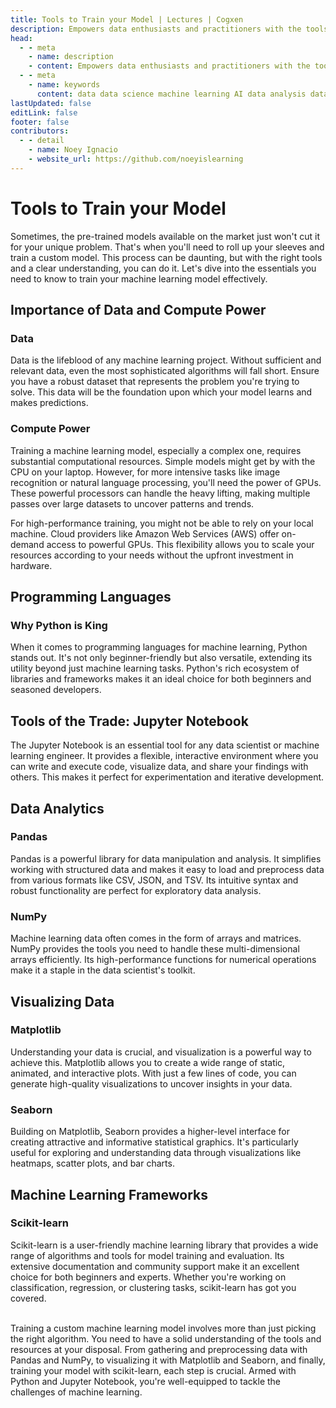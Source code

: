 ```yaml
---
title: Tools to Train your Model | Lectures | Cogxen
description: Empowers data enthusiasts and practitioners with the tools and knowledge to unlock the potential of data.
head:
  - - meta
    - name: description
    - content: Empowers data enthusiasts and practitioners with the tools and knowledge to unlock the potential of data.
  - - meta
    - name: keywords
      content: data data science machine learning AI data analysis data-driven data enthusiasts data practitioners
lastUpdated: false
editLink: false
footer: false
contributors:
  - - detail
    - name: Noey Ignacio
    - website_url: https://github.com/noeyislearning
---
```


# Tools to Train your Model

Sometimes, the pre-trained models available on the market just won't cut it for your unique problem. That's when you'll need to roll up your sleeves and train a custom model. This process can be daunting, but with the right tools and a clear understanding, you can do it. Let's dive into the essentials you need to know to train your machine learning model effectively.

## Importance of Data and Compute Power

### Data

Data is the lifeblood of any machine learning project. Without sufficient and relevant data, even the most sophisticated algorithms will fall short. Ensure you have a robust dataset that represents the problem you're trying to solve. This data will be the foundation upon which your model learns and makes predictions.

### Compute Power

Training a machine learning model, especially a complex one, requires substantial computational resources. Simple models might get by with the CPU on your laptop. However, for more intensive tasks like image recognition or natural language processing, you'll need the power of GPUs. These powerful processors can handle the heavy lifting, making multiple passes over large datasets to uncover patterns and trends.

For high-performance training, you might not be able to rely on your local machine. Cloud providers like Amazon Web Services (AWS) offer on-demand access to powerful GPUs. This flexibility allows you to scale your resources according to your needs without the upfront investment in hardware.

## Programming Languages

### Why Python is King

When it comes to programming languages for machine learning, Python stands out. It's not only beginner-friendly but also versatile, extending its utility beyond just machine learning tasks. Python's rich ecosystem of libraries and frameworks makes it an ideal choice for both beginners and seasoned developers.

## Tools of the Trade: Jupyter Notebook

The Jupyter Notebook is an essential tool for any data scientist or machine learning engineer. It provides a flexible, interactive environment where you can write and execute code, visualize data, and share your findings with others. This makes it perfect for experimentation and iterative development.

## Data Analytics

### Pandas

Pandas is a powerful library for data manipulation and analysis. It simplifies working with structured data and makes it easy to load and preprocess data from various formats like CSV, JSON, and TSV. Its intuitive syntax and robust functionality are perfect for exploratory data analysis.

### NumPy

Machine learning data often comes in the form of arrays and matrices. NumPy provides the tools you need to handle these multi-dimensional arrays efficiently. Its high-performance functions for numerical operations make it a staple in the data scientist's toolkit.

## Visualizing Data

### Matplotlib

Understanding your data is crucial, and visualization is a powerful way to achieve this. Matplotlib allows you to create a wide range of static, animated, and interactive plots. With just a few lines of code, you can generate high-quality visualizations to uncover insights in your data.

### Seaborn

Building on Matplotlib, Seaborn provides a higher-level interface for creating attractive and informative statistical graphics. It's particularly useful for exploring and understanding data through visualizations like heatmaps, scatter plots, and bar charts.

## Machine Learning Frameworks

### Scikit-learn

Scikit-learn is a user-friendly machine learning library that provides a wide range of algorithms and tools for model training and evaluation. Its extensive documentation and community support make it an excellent choice for both beginners and experts. Whether you're working on classification, regression, or clustering tasks, scikit-learn has got you covered.

<br />
Training a custom machine learning model involves more than just picking the right algorithm. You need to have a solid understanding of the tools and resources at your disposal. From gathering and preprocessing data with Pandas and NumPy, to visualizing it with Matplotlib and Seaborn, and finally, training your model with scikit-learn, each step is crucial. Armed with Python and Jupyter Notebook, you're well-equipped to tackle the challenges of machine learning.
